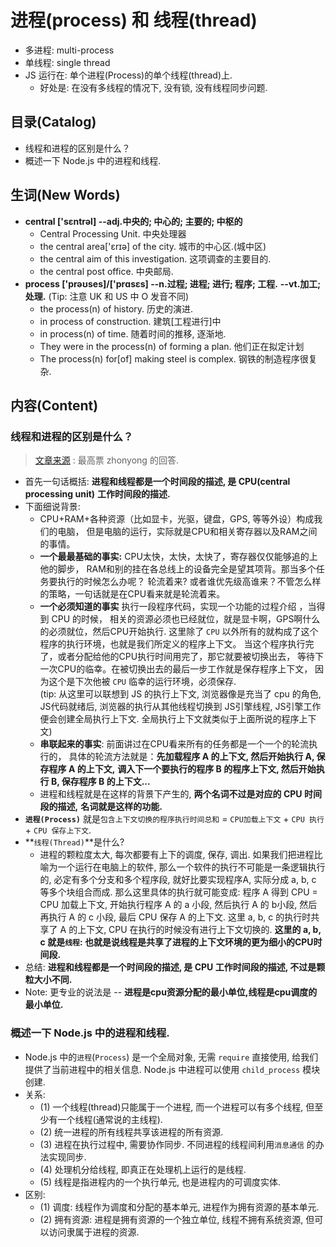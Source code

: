 # 进程(process) 和 线程(thread)

- 多进程: multi-process
- 单线程: single thread 
- JS 运行在: 单个进程(Process)的单个线程(thread)上.
    + 好处是: 在没有多线程的情况下, 没有锁, 没有线程同步问题. 


## 目录(Catalog)
- 线程和进程的区别是什么？
- 概述一下 Node.js 中的进程和线程.









## 生词(New Words)
- **central ['sɛntrəl] --adj.中央的; 中心的; 主要的; 中枢的**
    + Central Processing Unit. 中央处理器
    + the central area['ɛrɪə] of the city. 城市的中心区.(城中区)
    + the central aim of this investigation. 这项调查的主要目的.
    + the central post office. 中央邮局.
- **process ['prəʊses]/['prɑsɛs] --n.过程; 进程; 进行; 程序; 工程.**
  **--vt.加工; 处理.** (Tip: 注意 UK 和 US 中 O 发音不同)
    + the process(n) of history. 历史的演进.
    + in process of construction. 建筑[工程进行]中 
    + in process(n) of time. 随着时间的推移, 逐渐地.
    + They were in the process(n) of forming a plan. 他们正在拟定计划
    + The process(n) for[of] making steel is complex. 钢铁的制造程序很复杂.


## 内容(Content)
### 线程和进程的区别是什么？
> [文章来源](https://www.zhihu.com/question/25532384) : 最高票 zhonyong 的回答.
- 首先一句话概括: **进程和线程都是一个时间段的描述, 是 CPU(central processing unit)**
  **工作时间段的描述.**
- 下面细说背景:
    + CPU+RAM+各种资源（比如显卡，光驱，键盘，GPS, 等等外设）构成我们的电脑，
      但是电脑的运行，实际就是CPU和相关寄存器以及RAM之间的事情。
    + **一个最最基础的事实:** CPU太快，太快，太快了，寄存器仅仅能够追的上他的脚步，
      RAM和别的挂在各总线上的设备完全是望其项背。那当多个任务要执行的时候怎么办呢？
      轮流着来? 或者谁优先级高谁来？不管怎么样的策略，一句话就是在CPU看来就是轮流着来。
    + **一个必须知道的事实** 执行一段程序代码，实现一个功能的过程介绍 ，当得到 CPU 的时候，
      相关的资源必须也已经就位，就是显卡啊，GPS啊什么的必须就位，然后CPU开始执行. 
      这里除了 `CPU` 以外所有的就构成了这个程序的执行环境，也就是我们所定义的程序上下文。
      当这个程序执行完了，或者分配给他的CPU执行时间用完了，那它就要被切换出去，
      等待下一次CPU的临幸。在被切换出去的最后一步工作就是保存程序上下文，
      因为这个是下次他被 `CPU` 临幸的运行环境，必须保存.  
      (tip: 从这里可以联想到 JS 的执行上下文, 浏览器像是充当了 cpu 的角色, JS代码就绪后,
      浏览器的执行从其他线程切换到 JS引擎线程, JS引擎工作便会创建全局执行上下文. 
      全局执行上下文就类似于上面所说的程序上下文)
    + **串联起来的事实**: 前面讲过在CPU看来所有的任务都是一个一个的轮流执行的，
      具体的轮流方法就是：**先加载程序 A 的上下文, 然后开始执行 A, 保存程序 A 的上下文,**
      **调入下一个要执行的程序 B 的程序上下文, 然后开始执行 B, 保存程序 B 的上下文...**
    + 进程和线程就是在这样的背景下产生的, **两个名词不过是对应的 CPU 时间段的描述,**
      **名词就是这样的功能.**
- **`进程(Process)`** 就是`包含上下文切换的程序执行时间总和` = `CPU加载上下文` + 
  `CPU 执行` + `CPU 保存上下文`.
- **`线程(Thread)`**是什么?
    + 进程的颗粒度太大, 每次都要有上下的调度, 保存, 调出. 
      如果我们把进程比喻为一个运行在电脑上的软件, 那么一个软件的执行不可能是一条逻辑执行的,
      必定有多个分支和多个程序段, 就好比要实现程序A, 实际分成 a, b, c 等多个块组合而成.
      那么这里具体的执行就可能变成: 程序 A 得到 CPU  = CPU 加载上下文,
      开始执行程序 A 的 a 小段, 然后执行 A 的 b小段, 然后再执行 A 的 c 小段,
      最后 CPU 保存 A 的上下文.  这里 a, b, c 的执行时共享了 A 的上下文,
      CPU 在执行的时候没有进行上下文切换的. 
      **这里的 a, b, c 就是`线程`: 也就是说线程是共享了进程的上下文环境的更为细小的CPU时间段.**
 - 总结: **进程和线程都是一个时间段的描述, 是 CPU 工作时间段的描述, 不过是颗粒大小不同.**      
 - Note: 更专业的说法是 -- **进程是cpu资源分配的最小单位,线程是cpu调度的最小单位.**


### 概述一下 Node.js 中的进程和线程.
- Node.js 中的`进程`(`Process`) 是一个全局对象, 无需 `require` 直接使用, 
  给我们提供了当前进程中的相关信息. Node.js 中进程可以使用 `child_process`
  模块创建.
- 关系:
    + (1) 一个线程(thread)只能属于一个进程, 而一个进程可以有多个线程,
      但至少有一个线程(通常说的主线程).
    + (2) 统一进程的所有线程共享该进程的所有资源.
    + (3) 进程在执行过程中, 需要协作同步. 不同进程的线程间利用`消息通信`
      的办法实现同步.
    + (4) 处理机分给线程, 即真正在处理机上运行的是线程.
    + (5) 线程是指进程内的一个执行单元, 也是进程内的可调度实体.
- 区别:
    + (1) 调度: 线程作为调度和分配的基本单元, 进程作为拥有资源的基本单元.
    + (2) 拥有资源: 进程是拥有资源的一个独立单位, 线程不拥有系统资源,
      但可以访问隶属于进程的资源.